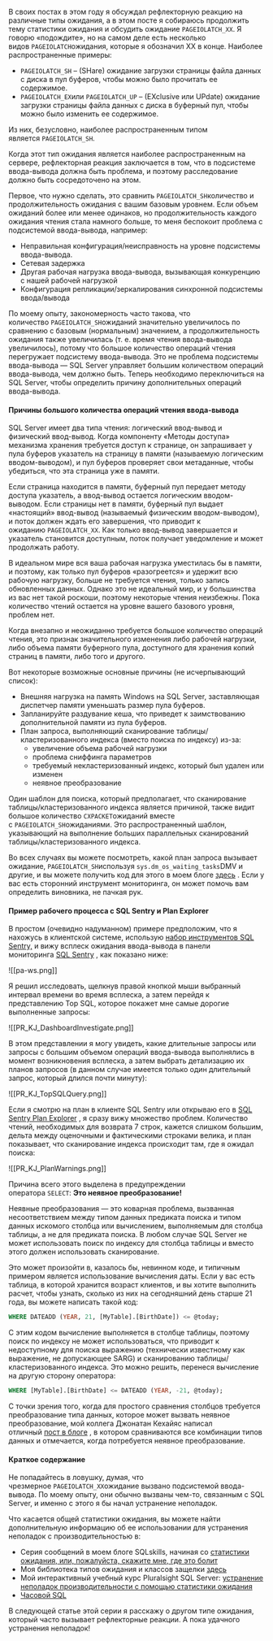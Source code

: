 В своих постах в этом году я обсуждал рефлекторную реакцию на различные типы ожидания, а в этом посте я собираюсь продолжить тему статистики ожидания и обсудить ожидание `PAGEIOLATCH_XX`. Я говорю «подождите», но на самом деле есть несколько видов `PAGEIOLATCH`ожидания, которые я обозначил XX в конце. Наиболее распространенные примеры:

- `PAGEIOLATCH_SH` – (SHare) ожидание загрузки страницы файла данных с диска в пул буферов, чтобы можно было прочитать ее содержимое.
- `PAGEIOLATCH_EX`или `PAGEIOLATCH_UP` – (EXclusive или UPdate) ожидание загрузки страницы файла данных с диска в буферный пул, чтобы можно было изменить ее содержимое.

Из них, безусловно, наиболее распространенным типом является `PAGEIOLATCH_SH`.

Когда этот тип ожидания является наиболее распространенным на сервере, рефлекторная реакция заключается в том, что в подсистеме ввода-вывода должна быть проблема, и поэтому расследование должно быть сосредоточено на этом.

Первое, что нужно сделать, это сравнить `PAGEIOLATCH_SH`количество и продолжительность ожидания с вашим базовым уровнем. Если объем ожиданий более или менее одинаков, но продолжительность каждого ожидания чтения стала намного больше, то меня беспокоит проблема с подсистемой ввода-вывода, например:

- Неправильная конфигурация/неисправность на уровне подсистемы ввода-вывода.
- Сетевая задержка
- Другая рабочая нагрузка ввода-вывода, вызывающая конкуренцию с нашей рабочей нагрузкой
- Конфигурация репликации/зеркалирования синхронной подсистемы ввода/вывода

По моему опыту, закономерность часто такова, что количество `PAGEIOLATCH_SH`ожиданий значительно увеличилось по сравнению с базовым (нормальным) значением, а продолжительность ожидания также увеличилась (т. е. время чтения ввода-вывода увеличилось), потому что большое количество операций чтения перегружает подсистему ввода-вывода. Это не проблема подсистемы ввода-вывода — SQL Server управляет большим количеством операций ввода-вывода, чем должно быть. Теперь необходимо переключиться на SQL Server, чтобы определить причину дополнительных операций ввода-вывода.

#### Причины большого количества операций чтения ввода-вывода

SQL Server имеет два типа чтения: логический ввод-вывод и физический ввод-вывод. Когда компоненту «Методы доступа» механизма хранения требуется доступ к странице, он запрашивает у пула буферов указатель на страницу в памяти (называемую логическим вводом-выводом), и пул буферов проверяет свои метаданные, чтобы убедиться, что эта страница уже в памяти.

Если страница находится в памяти, буферный пул передает методу доступа указатель, а ввод-вывод остается логическим вводом-выводом. Если страницы нет в памяти, буферный пул выдает «настоящий» ввод-вывод (называемый физическим вводом-выводом), и поток должен ждать его завершения, что приводит к ожиданию `PAGEIOLATCH_XX`. Как только ввод-вывод завершается и указатель становится доступным, поток получает уведомление и может продолжать работу.

В идеальном мире вся ваша рабочая нагрузка уместилась бы в памяти, и поэтому, как только пул буферов «разогреется» и удержит всю рабочую нагрузку, больше не требуется чтения, только запись обновленных данных. Однако это не идеальный мир, и у большинства из вас нет такой роскоши, поэтому некоторые чтения неизбежны. Пока количество чтений остается на уровне вашего базового уровня, проблем нет.

Когда внезапно и неожиданно требуется большое количество операций чтения, это признак значительного изменения либо рабочей нагрузки, либо объема памяти буферного пула, доступного для хранения копий страниц в памяти, либо того и другого.

Вот некоторые возможные основные причины (не исчерпывающий список):

- Внешняя нагрузка на память Windows на SQL Server, заставляющая диспетчер памяти уменьшать размер пула буферов.
- Запланируйте раздувание кеша, что приведет к заимствованию дополнительной памяти из пула буферов.
- План запроса, выполняющий сканирование таблицы/кластеризованного индекса (вместо поиска по индексу) из-за:
    - увеличение объема рабочей нагрузки
    - проблема сниффинга параметров
    - требуемый некластеризованный индекс, который был удален или изменен
    - неявное преобразование

Один шаблон для поиска, который предполагает, что сканирование таблицы/кластеризованного индекса является причиной, также видит большое количество `CXPACKET`ожиданий вместе с `PAGEIOLATCH_SH`ожиданиями. Это распространенный шаблон, указывающий на выполнение больших параллельных сканирований таблицы/кластеризованного индекса.

Во всех случаях вы можете посмотреть, какой план запроса вызывает ожидание, `PAGEIOLATCH_SH`используя `sys.dm_os_waiting_tasks`DMV и другие, и вы можете получить код для этого в моем блоге [здесь](https://www.sqlskills.com/blogs/paul/advanced-performance-troubleshooting-waits-latches-spinlocks/) . Если у вас есть сторонний инструмент мониторинга, он может помочь вам определить виновника, не пачкая рук.

#### Пример рабочего процесса с SQL Sentry и Plan Explorer

В простом (очевидно надуманном) примере предположим, что я нахожусь в клиентской системе, использую [набор инструментов SQL Sentry,](https://sentryone.com/platform) и вижу всплеск ожидания ввода-вывода в панели мониторинга [SQL Sentry](https://sentryone.com/platform/sql-server-performance-monitoring) , как показано ниже:

![[pa-ws.png]]

Я решил исследовать, щелкнув правой кнопкой мыши выбранный интервал времени во время всплеска, а затем перейдя к представлению Top SQL, которое покажет мне самые дорогие выполненные запросы:

![[PR_KJ_DashboardInvestigate.png]]

В этом представлении я могу увидеть, какие длительные запросы или запросы с большим объемом операций ввода-вывода выполнялись в момент возникновения всплеска, а затем выбрать детализацию их планов запросов (в данном случае имеется только один длительный запрос, который длился почти минуту):

![[PR_KJ_TopSQLQuery.png]]

Если я смотрю на план в клиенте SQL Sentry или открываю его в [SQL Sentry Plan Explorer](https://sentryone.com/plan-explorer) , я сразу вижу множество проблем. Количество чтений, необходимых для возврата 7 строк, кажется слишком большим, дельта между оценочными и фактическими строками велика, и план показывает, что сканирование индекса происходит там, где я ожидал поиска:

![[PR_KJ_PlanWarnings.png]]

Причина всего этого выделена в предупреждении оператора `SELECT`: **Это неявное преобразование!**

Неявные преобразования — это коварная проблема, вызванная несоответствием между типом данных предиката поиска и типом данных искомого столбца или вычислением, выполняемым для столбца таблицы, а не для предиката поиска. В любом случае SQL Server не может использовать поиск по индексу для столбца таблицы и вместо этого должен использовать сканирование.

Это может произойти в, казалось бы, невинном коде, и типичным примером является использование вычисления даты. Если у вас есть таблица, в которой хранится возраст клиентов, и вы хотите выполнить расчет, чтобы узнать, сколько из них на сегодняшний день старше 21 года, вы можете написать такой код:

```sql
WHERE DATEADD (YEAR, 21, [MyTable].[BirthDate]) <= @today;
```

С этим кодом вычисление выполняется в столбце таблицы, поэтому поиск по индексу не может использоваться, что приводит к недоступному для поиска выражению (технически известному как выражение, не допускающее SARG) и сканированию таблицы/кластеризованного индекса. Это можно решить, перенеся вычисление на другую сторону оператора:

```sql
WHERE [MyTable].[BirthDate] <= DATEADD (YEAR, -21, @today);
```

С точки зрения того, когда для простого сравнения столбцов требуется преобразование типа данных, которое может вызвать неявное преобразование, мой коллега Джонатан Кехайяс написал отличный [пост в блоге](https://www.sqlskills.com/blogs/jonathan/implicit-conversions-that-cause-index-scans/) , в котором сравниваются все комбинации типов данных и отмечается, когда потребуется неявное преобразование.

#### Краткое содержание

Не попадайтесь в ловушку, думая, что чрезмерное `PAGEIOLATCH_XX`ожидание вызвано подсистемой ввода-вывода. По моему опыту, они обычно вызваны чем-то, связанным с SQL Server, и именно с этого я бы начал устранение неполадок.

Что касается общей статистики ожидания, вы можете найти дополнительную информацию об ее использовании для устранения неполадок с производительностью в:

- Серия сообщений в моем блоге SQLskills, начиная со [статистики ожидания, или, пожалуйста, скажите мне, где это болит](https://www.sqlskills.com/blogs/paul/wait-statistics-or-please-tell-me-where-it-hurts/)
- Моя библиотека типов ожидания и классов защелки [здесь](https://www.sqlskills.com/help/waits/)
- Мой интерактивный учебный курс Pluralsight SQL Server: [устранение неполадок производительности с помощью статистики ожидания](http://www.pluralsight.com/training/Courses/TableOfContents/sqlserver-waits)
- [Часовой SQL](https://sentryone.com/platform/sql-server-performance-monitoring)

В следующей статье этой серии я расскажу о другом типе ожидания, который часто вызывает рефлекторные реакции. А пока удачного устранения неполадок!